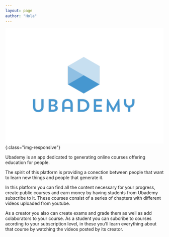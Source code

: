 ```yaml
---
layout: page
author: "Hola"
---
```


![logo](assets/img/ubademy.png){:class="img-responsive"}

Ubademy is an app dedicated to generating online courses offering education for people.

The spirit of this platform is providing a conection between people that want to learn new things and people that generate it.


In this platform you can find all the content necessary for your progress, create public courses and earn money by 
having students from Ubademy subscribe to it. These courses consist of a series of chapters with different videos 
uploaded from youtube.

As a creator you also can create exams and grade them as well as add colaborators to your course.
As a student you can subcribe to courses acording to your subscription level, in these you'll learn everything 
about that course by watching the videos posted by its creator.
